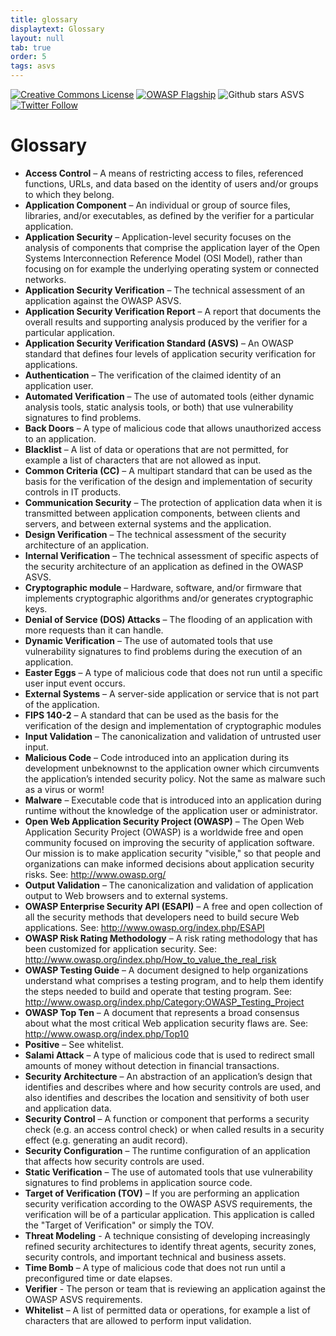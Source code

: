 ```yaml
---
title: glossary
displaytext: Glossary
layout: null
tab: true
order: 5
tags: asvs
---
```

[![Creative Commons License](https://licensebuttons.net/l/by-sa/4.0/88x31.png)](https://creativecommons.org/licenses/by-sa/4.0/ "CC BY-SA 4.0")
[![OWASP Flagship](https://img.shields.io/badge/owasp-flagship%20project-48A646.svg)](https://www.owasp.org/index.php/Category:OWASP_Project#tab=Project_Inventory)
![Github stars ASVS](https://img.shields.io/github/stars/OWASP/asvs?label=Stars%20ASVS&style=social)
[![Twitter Follow](https://img.shields.io/twitter/follow/OWASP_ASVS.svg?style=social&label=Follow)](https://twitter.com/OWASP_ASVS)
# Glossary

* **Access Control** – A means of restricting access to files, referenced functions, URLs, and data based on the identity of users and/or groups to which they belong. 
* **Application Component** – An individual or group of source files, libraries, and/or executables, as defined by the verifier for a particular application. 
* **Application Security** – Application-level security focuses on the analysis of components that comprise the application layer of the Open Systems Interconnection Reference Model (OSI Model), rather than focusing on for example the underlying operating system or connected networks. 
* **Application Security Verification** – The technical assessment of an application against the OWASP ASVS. 
* **Application Security Verification Report** – A report that documents the overall results and supporting analysis produced by the verifier for a particular application. 
* **Application Security Verification Standard (ASVS)** – An OWASP standard that defines four levels of application security verification for applications. 
* **Authentication** – The verification of the claimed identity of an application user. 
* **Automated Verification** – The use of automated tools (either dynamic analysis tools, static analysis tools, or both) that use vulnerability signatures to find problems. 
* **Back Doors** – A type of malicious code that allows unauthorized access to an application. 
* **Blacklist** – A list of data or operations that are not permitted, for example a list of characters that are not allowed as input. 
* **Common Criteria (CC)** – A multipart standard that can be used as the basis for the verification of the design and implementation of security controls in IT products. 
* **Communication Security** – The protection of application data when it is transmitted between application components, between clients and servers, and between external systems and the application. 
* **Design Verification** – The technical assessment of the security architecture of an application. 
* **Internal Verification** – The technical assessment of specific aspects of the security architecture of an application as defined in the OWASP ASVS. 
* **Cryptographic module** – Hardware, software, and/or firmware that implements cryptographic algorithms and/or generates cryptographic keys. 
* **Denial of Service (DOS) Attacks** – The flooding of an application with more requests than it can handle. 
* **Dynamic Verification** – The use of automated tools that use vulnerability signatures to find problems during the execution of an application. 
* **Easter Eggs** – A type of malicious code that does not run until a specific user input event occurs. 
* **External Systems** – A server-side application or service that is not part of the application. 
* **FIPS 140-2** – A standard that can be used as the basis for the verification of the design and implementation of cryptographic modules 
* **Input Validation** – The canonicalization and validation of untrusted user input. 
* **Malicious Code** – Code introduced into an application during its development unbeknownst to the application owner which circumvents the application’s intended security policy. Not the same as malware such as a virus or worm! 
* **Malware** – Executable code that is introduced into an application during runtime without the knowledge of the application user or administrator. 
* **Open Web Application Security Project (OWASP)** – The Open Web Application Security Project (OWASP) is a worldwide free and open community focused on improving the security of application software. Our mission is to make application security "visible," so that people and organizations can make informed decisions about application security risks. See: http://www.owasp.org/ 
* **Output Validation** – The canonicalization and validation of application output to Web browsers and to external systems. 
* **OWASP Enterprise Security API (ESAPI)** – A free and open collection of all the security methods that developers need to build secure Web applications. See: http://www.owasp.org/index.php/ESAPI 
* **OWASP Risk Rating Methodology** – A risk rating methodology that has been customized for application security. See: http://www.owasp.org/index.php/How_to_value_the_real_risk 
* **OWASP Testing Guide** – A document designed to help organizations understand what comprises a testing program, and to help them identify the steps needed to build and operate that testing program. See: http://www.owasp.org/index.php/Category:OWASP_Testing_Project 
* **OWASP Top Ten** – A document that represents a broad consensus about what the most critical Web application security flaws are. See: http://www.owasp.org/index.php/Top10 
* **Positive** – See whitelist. 
* **Salami Attack** – A type of malicious code that is used to redirect small amounts of money without detection in financial transactions. 
* **Security Architecture** – An abstraction of an application’s design that identifies and describes where and how security controls are used, and also identifies and describes the location and sensitivity of both user and application data. 
* **Security Control** – A function or component that performs a security check (e.g. an access control check) or when called results in a security effect (e.g. generating an audit record). 
* **Security Configuration** – The runtime configuration of an application that affects how security controls are used. 
* **Static Verification** – The use of automated tools that use vulnerability signatures to find problems in application source code. 
* **Target of Verification (TOV)** – If you are performing an application security verification according to the OWASP ASVS requirements, the verification will be of a particular application. This application is called the "Target of Verification" or simply the TOV. 
* **Threat Modeling** - A technique consisting of developing increasingly refined security architectures to identify threat agents, security zones, security controls, and important technical and business assets. 
* **Time Bomb** – A type of malicious code that does not run until a preconfigured time or date elapses. 
* **Verifier** - The person or team that is reviewing an application against the OWASP ASVS requirements. 
* **Whitelist** – A list of permitted data or operations, for example a list of characters that are allowed to perform input validation.
